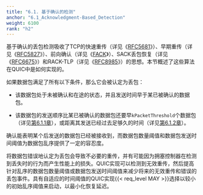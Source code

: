 ```yaml
---
title: "6.1. 基于确认的检测"
anchor: "6.1_Acknowledgment-Based_Detection"
weight: 6100
rank: "h2"
---
```


基于确认的丢包检测吸收了TCP的快速重传（详见《[RFC5681](https://www.rfc-editor.org/info/rfc5681)》）、早期重传（详见《[RFC5827](https://www.rfc-editor.org/info/rfc5827)》）、前向确认（详见《[FACK](https://doi.org/10.1145/248157.248181)》）、SACK丢包恢复（详见《[RFC6675](https://www.rfc-editor.org/info/rfc6675)》）和RACK-TLP（详见《[RFC8985](https://www.rfc-editor.org/info/rfc8985)》）的思想。本节概述了这些算法在QUIC中是如何实现的。

如果数据包满足了所有以下条件，那么它会被认定为丢包：

* 该数据包处于未被确认和在途的状态，并且发送时间早于某已被确认的数据包。

* 该数据包的发送顺序比某已被确认的数据包还要早`kPacketThreshold`个数据包（详见[第6.1.1章](#6.1.1_Packet_Threshold)），或距离其发送已经过去足够久的时间（详见[第6.1.2章](#6.1.2_Time_Threshold)）。

确认能表明某个后发送的数据包已经被接收到，而数据包数量阈值和数据包发送时间阈值为数据包乱序提供了一定的容忍度。

将数据包错误地认定为丢包会导致不必要的重传，并有可能因为拥塞控制器在检测到丢失时的行为而产生性能上的损失。QUIC实现可以检测到无效重传，然后提高针对乱序的数据包数量阈值或数据包发送时间阈值来减少将来的无效重传和错误的丢包事件。具有自适应的时间阈值的QUIC实现{{< req_level MAY >}}选择以较小的初始乱序阈值来启动，以最小化恢复延迟。
